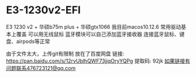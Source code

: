 # E3-1230v2-EFI
E3 1230 v2 + 华硕b75m plus + 华硕gtx1066 我目前macos10.12.6 常用驱动基本上覆盖 可以用无线鼠标 蓝牙模块可以自己添加蓝牙接收器 连接蓝牙鼠标、键盘、airpods等正常

由于文件太大，上传git有限制 放在了百度网盘 链接: https://pan.baidu.com/s/12rvUblhQWF73jjqOryYQPg 提取码: 92jk 如果链接有问题联系476723121@qq.com
